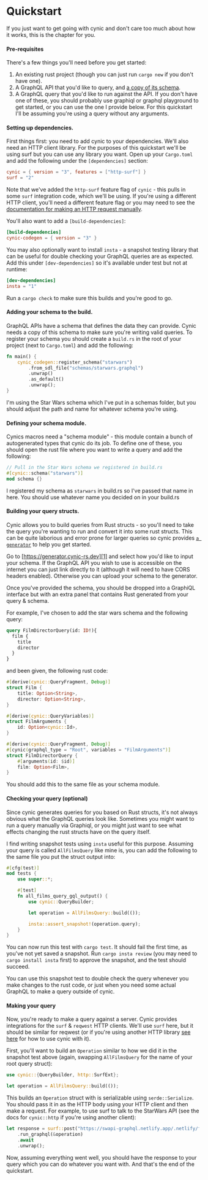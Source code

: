 # Quickstart

If you just want to get going with cynic and don't care too much about how it
works, this is the chapter for you.

#### Pre-requisites

There's a few things you'll need before you get started:

1. An existing rust project (though you can just run `cargo new` if you don't
   have one).
2. A GraphQL API that you'd like to query, and
   [a copy of its schema](https://github.com/prisma-labs/get-graphql-schema).
3. A GraphQL query that you'd like to run against the API. If you don't have
   one of these, you should probably use graphiql or graphql playground to get
   started, or you can use the one I provide below. For this quickstart I'll be
   assuming you're using a query without any arguments.

#### Setting up dependencies.

First things first: you need to add cynic to your dependencies. We'll also need
an HTTP client library. For the purposes of this quickstart we'll be using
surf but you can use any library you want. Open up your `Cargo.toml` and
add the following under the `[dependencies]` section:

```toml
cynic = { version = "3", features = ["http-surf"] }
surf = "2"
```

Note that we've added the `http-surf` feature flag of `cynic` - this pulls in
some `surf` integration code, which we'll be using. If you're using a different
HTTP client, you'll need a different feature flag or you may need to see the
[documentation for making an HTTP request manually][2].

You'll also want to add a `[build-dependencies]`:

```toml
[build-dependencies]
cynic-codegen = { version = "3" }
```

You may also optionally want to install `insta` - a snapshot testing library
that can be useful for double checking your GraphQL queries are as expected.
Add this under `[dev-dependencies]` so it's available under test but not at
runtime:

```toml
[dev-dependencies]
insta = "1"
```

Run a `cargo check` to make sure this builds and you're good to go.

#### Adding your schema to the build.

GraphQL APIs have a schema that defines the data they can provide.  Cynic needs
a copy of this schema to make sure you're writing valid queries.  To register
your schema you should create a `build.rs` in the root of your project (next to
`Cargo.toml`) and add the following:

```rust
fn main() {
    cynic_codegen::register_schema("starwars")
        .from_sdl_file("schemas/starwars.graphql")
        .unwrap()
        .as_default()
        .unwrap();
}
```

I'm using the Star Wars schema which I've put in a schemas folder, but you
should adjust the path and name for whatever schema you're using.

#### Defining your schema module.

Cynics macros need a "schema module" - this module contain a bunch of
autogenerated types that cynic do its job.  To define one of these, you should
open the rust file where you want to write a query and add the following:

```rust
// Pull in the Star Wars schema we registered in build.rs
#[cynic::schema("starwars")]
mod schema {}
```

I registered my schema as `starwars` in build.rs so I've passed that name in
here.  You should use whatever name you decided on in your build.rs

#### Building your query structs.

Cynic allows you to build queries from Rust structs - so you'll need to take
the query you're wanting to run and convert it into some rust structs. This can
be quite laborious and error prone for larger queries so cynic provides [`a
generator`][1] to help you get started.

Go to [https://generator.cynic-rs.dev][1] and select how you'd like to input
your schema. If the GraphQL API you wish to use is accessible on the internet
you can just link directly to it (although it will need to have CORS headers
enabled). Otherwise you can upload your schema to the generator.

Once you've provided the schema, you should be dropped into a GraphiQL
interface but with an extra panel that contains Rust generated from your query
& schema.

For example, I've chosen to add the star wars schema and the following query:

```graphql
query FilmDirectorQuery(id: ID!){
  film {
    title
    director
  }
}
```

and been given, the following rust code:

```rust
#[derive(cynic::QueryFragment, Debug)]
struct Film {
    title: Option<String>,
    director: Option<String>,
}

#[derive(cynic::QueryVariables)]
struct FilmArguments {
    id: Option<cynic::Id>,
}

#[derive(cynic::QueryFragment, Debug)]
#[cynic(graphql_type = "Root", variables = "FilmArguments")]
struct FilmDirectorQuery {
    #[arguments(id: $id)]
    film: Option<Film>,
}
```

You should add this to the same file as your schema module.

#### Checking your query (optional)

Since cynic generates queries for you based on Rust structs, it's not always
obvious what the GraphQL queries look like. Sometimes you might want to run a
query manually via Graphiql, or you might just want to see what effects
changing the rust structs have on the query itself.

I find writing snapshot tests using `insta` useful for this purpose. Assuming
your query is called `AllFilmsQuery` like mine is, you can add the following to
the same file you put the struct output into:

```rust
#[cfg(test)]
mod tests {
    use super::*;

    #[test]
    fn all_films_query_gql_output() {
        use cynic::QueryBuilder;

        let operation = AllFilmsQuery::build(());

        insta::assert_snapshot!(operation.query);
    }
}
```

You can now run this test with `cargo test`. It should fail the first time, as
you've not yet saved a snapshot. Run `cargo insta review` (you may need to
`cargo install insta` first) to approve the snapshot, and the test should succeed.

You can use this snapshot test to double check the query whenever you make
changes to the rust code, or just when you need some actual GraphQL to make a
query outside of cynic.

#### Making your query

Now, you're ready to make a query against a server. Cynic provides integrations
for the `surf` & `reqwest` HTTP clients. We'll use `surf` here, but it should
be similar for reqwest (or if you're using another HTTP library [see here][2]
for how to use cynic with it).

First, you'll want to build an `Operation` similar to how we did it in the
snapshot test above (again, swapping `AllFilmsQuery` for the name of your root
query struct):

```rust
use cynic::{QueryBuilder, http::SurfExt};

let operation = AllFilmsQuery::build(());
```

This builds an `Operation` struct with is serializable using
`serde::Serialize`. You should pass it in as the HTTP body using your HTTP
client and then make a request. For example, to use surf to talk to the
StarWars API (see the docs for `cynic::http` if you're using another client):

```rust
let response = surf::post("https://swapi-graphql.netlify.app/.netlify/functions/index")
    .run_graphql(&operation)
    .await
    .unwrap();
```

Now, assuming everything went well, you should have the response to your query
which you can do whatever you want with. And that's the end of the quickstart.

[1]: https://generator.cynic-rs.dev
[2]: ./manual-http-requests.md
